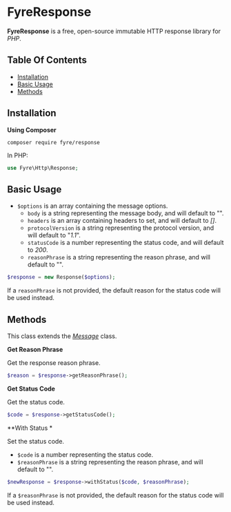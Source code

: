 # FyreResponse

**FyreResponse** is a free, open-source immutable HTTP response library for *PHP*.


## Table Of Contents
- [Installation](#installation)
- [Basic Usage](#basic-usage)
- [Methods](#methods)



## Installation

**Using Composer**

```
composer require fyre/response
```

In PHP:

```php
use Fyre\Http\Response;
```


## Basic Usage

- `$options` is an array containing the message options.
    - `body` is a string representing the message body, and will default to "".
    - `headers` is an array containing headers to set, and will default to *[]*.
    - `protocolVersion` is a string representing the protocol version, and will default to "*1.1*".
    - `statusCode` is a number representing the status code, and will default to *200*.
    - `reasonPhrase` is a string representing the reason phrase, and will default to "".

```php
$response = new Response($options);
```

If a `reasonPhrase` is not provided, the default reason for the status code will be used instead.


## Methods

This class extends the [*Message*](https://github.com/elusivecodes/FyreMessage) class.

**Get Reason Phrase**

Get the response reason phrase.

```php
$reason = $response->getReasonPhrase();
```

**Get Status Code**

Get the status code.

```php
$code = $response->getStatusCode();
```

**With Status *

Set the status code.

- `$code` is a number representing the status code.
- `$reasonPhrase` is a string representing the reason phrase, and will default to "".

```php
$newResponse = $response->withStatus($code, $reasonPhrase);
```

If a `$reasonPhrase` is not provided, the default reason for the status code will be used instead.